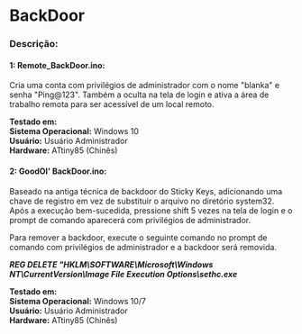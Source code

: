 # BackDoor

### Descrição:

#### 1: Remote_BackDoor.ino:<br>
Cria uma conta com privilégios de administrador com o nome "blanka" e senha "Ping@123". Também a oculta na tela de login e ativa a área de trabalho remota para ser acessível de um local remoto.

**Testado em:**<br>
**Sistema Operacional:** Windows 10<br>
**Usuário:** Usuário Administrador<br>
**Hardware:** ATtiny85 (Chinês)

#### 2: GoodOl' BackDoor.ino:<br>
Baseado na antiga técnica de backdoor do Sticky Keys, adicionando uma chave de registro em vez de substituir o arquivo no diretório system32. Após a execução bem-sucedida, pressione shift 5 vezes na tela de login e o prompt de comando aparecerá com privilégios de administrador.

Para remover a backdoor, execute o seguinte comando no prompt de comando com privilégios de administrador e a backdoor será removida.

***REG DELETE "HKLM\SOFTWARE\Microsoft\Windows NT\CurrentVersion\Image File Execution Options\sethc.exe***


**Testado em:**<br>
**Sistema Operacional:** Windows 10/7<br>
**Usuário:** Usuário Administrador<br>
**Hardware:** ATtiny85 (Chinês)
